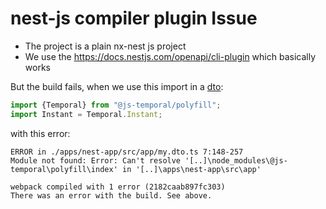 # nest-js compiler plugin Issue

* The project is a plain nx-nest js project
* We use the https://docs.nestjs.com/openapi/cli-plugin which basically works

But the build fails, when we use this import in a [dto](./apps/nest-app/src/app/my.dto.ts):
```typescript
import {Temporal} from "@js-temporal/polyfill";
import Instant = Temporal.Instant;
```

with this error:  
```
ERROR in ./apps/nest-app/src/app/my.dto.ts 7:148-257
Module not found: Error: Can't resolve '[..]\node_modules\@js-temporal\polyfill\index' in '[..]\apps\nest-app\src\app'

webpack compiled with 1 error (2182caab897fc303)
There was an error with the build. See above.
```
